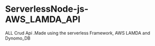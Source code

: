 # ServerlessNode-js-AWS_LAMDA_API
ALL Crud Api  .Made using the serverless Framework, AWS LAMDA and Dynomo_DB
